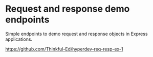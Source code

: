 Request and response demo endpoints
===================================

Simple endpoints to demo request and response objects
in Express applications.

https://github.com/Thinkful-Ed/hyperdev-req-resp-ex-1